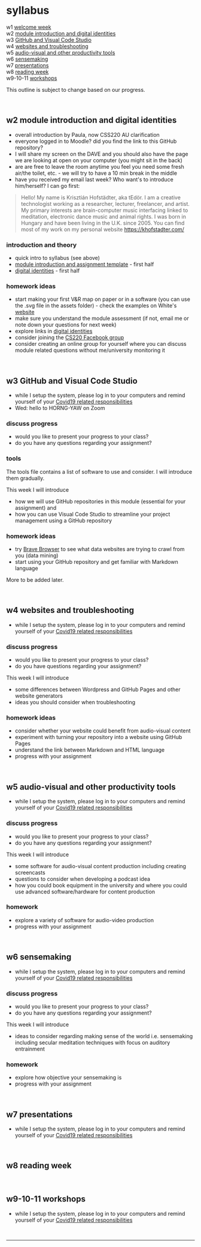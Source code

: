 # syllabus

w1 [welcome week](#w1-welcome-week)  
w2 [module introduction and digital identities](#w2-module-introduction-and-digital-identities)  
w3 [GitHub and Visual Code Studio](#w3-github-and-visual-code-studio)  
w4 [websites and troubleshooting](#w4-websites-and-troubleshooting)  
w5 [audio-visual and other productivity tools](#w5-audio-visual-and-other-productivity-tools)  
w6 [sensemaking](#w6-sensemaking)  
w7 [presentations](#w7-presentations)  
w8 [reading week](#w8-reading-week)  
w9-10-11 [workshops](#w9-10-11-workshops)

This outline is subject to change based on our progress.

<br>

## w2 module introduction and digital identities
- overall introduction by Paula, now CSS220 AU clarification
- everyone logged in to Moodle? did you find the link to this GitHub repository?
- I will share my screen on the DAVE and you should also have the page we are looking at open on your computer (you might sit in the back)
- are are free to leave the room anytime you feel you need some fresh air/the toilet, etc. - we will try to have a 10 min break in the middle
- have you received my email last week? Who want's to introduce him/herself? I can go first:

> Hello! My name is Krisztián Hofstädter, aka tEdör. I am a creative technologist working as a researcher, lecturer, freelancer, and artist. My primary interests are brain-computer music interfacing linked to meditation, electronic dance music and animal rights. I was born in Hungary and have been living in the U.K. since 2005. You can find most of my work on my personal website https://khofstadter.com/

### introduction and theory
- quick intro to syllabus (see above)
- [module introduction and assignment template](README.md) - first half
- [digital identities](digital-identities.md) - first half

### homework ideas
- start making your first V&R map on paper or in a software (you can use the .svg file in the assets folder) - check the examples on White's [website](http://daveowhite.com/vandr/vr-mapping/)
- make sure you understand the module assessment (if not, email me or note down your questions for next week)
- explore links in [digital identities](digital-identities.md)
- consider joining the [CS220 Facebook group](https://www.facebook.com/groups/400596074925260) 
- consider creating an online group for yourself where you can discuss module related questions without me/university monitoring it

<br>

## w3 GitHub and Visual Code Studio
- while I setup the system, please log in to your computers and remind yourself of your [Covid19 related responsibilities](assets/doc/covid-reminder.md)
- Wed: hello to HORNG-YAW on Zoom

### discuss progress
- would you like to present your progress to your class?
- do you have any questions regarding your assignment?

### tools
The tools file contains a list of software to use and consider. I will introduce them gradually. 

This week I will introduce 
- how we will use GitHub repositories in this module (essential for your assignment) and 
- how you can use Visual Code Studio to streamline your project management using a GitHub repository

### homework ideas
- try [Brave Browser](https://brave.com/) to see what data websites are trying to crawl from you (data mining)
- start using your GitHub repository and get familiar with Markdown language

More to be added later.

<br>

## w4 websites and troubleshooting
- while I setup the system, please log in to your computers and remind yourself of your [Covid19 related responsibilities](assets/doc/covid-reminder.md)

### discuss progress
- would you like to present your progress to your class?
- do you have questions regarding your assignment?

This week I will introduce 
- some differences between Wordpress and GitHub Pages and other website generators
- ideas you should consider when troubleshooting 

### homework ideas
- consider whether your website could benefit from audio-visual content
- experiment with turning your repository into a website using GitHub Pages
- understand the link between Markdown and HTML language
- progress with your assignment

<br>

## w5 audio-visual and other productivity tools
- while I setup the system, please log in to your computers and remind yourself of your [Covid19 related responsibilities](assets/doc/covid-reminder.md)

### discuss progress
- would you like to present your progress to your class?
- do you have any questions regarding your assignment?

This week I will introduce 
- some software for audio-visual content production including creating screencasts
- questions to consider when developing a podcast idea
- how you could book equipment in the university and where you could use advanced software/hardware for content production

### homework
- explore a variety of software for audio-video production
- progress with your assignment

<br>

## w6 sensemaking
- while I setup the system, please log in to your computers and remind yourself of your [Covid19 related responsibilities](assets/doc/covid-reminder.md)

### discuss progress
- would you like to present your progress to your class?
- do you have any questions regarding your assignment?

This week I will introduce 
- ideas to consider regarding making sense of the world i.e. sensemaking including secular meditation techniques with focus on auditory entrainment

### homework
- explore how objective your sensemaking is
- progress with your assignment

<br>

## w7 presentations
- while I setup the system, please log in to your computers and remind yourself of your [Covid19 related responsibilities](assets/doc/covid-reminder.md)


<br>

## w8 reading week


<br>

## w9-10-11 workshops
- while I setup the system, please log in to your computers and remind yourself of your [Covid19 related responsibilities](assets/doc/covid-reminder.md)

<br>

---
<!--
## Ideas to discuss
### Self-assessment
#### Invoicing
### Thinking slowly
https://mattgemmell.com/thinking-slowly/
### mailing list
-->

